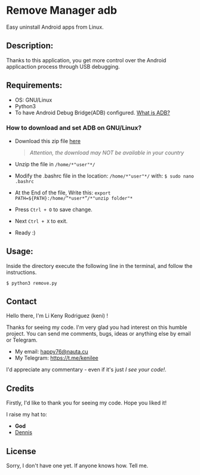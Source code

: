 # Remove Manager adb
Easy uninstall Android apps from Linux.



## Description:
Thanks to this application, you get more control over the Android applicaction process through USB debugging.

## Requirements:
* OS: GNU/Linux
* Python3
* To have Android Debug Bridge(ADB) configured.
[What is ADB?](https://en.wikipedia.org/wiki/Android_Debug_Bridge)
### How to download and set ADB on  GNU/Linux?
* Download this zip file [here](https://dl.google.com/android/repository/platform-tools_r31.0.2-linux.zip)

    > *Attention, the download may NOT be available in your country*

* Unzip the file in `/home/*"user"*/`
* Modify the .bashrc file in the location: `/home/*"user"*/` 
  with: `$ sudo nano .bashrc`
* At the End of the file, Write this:
  `export PATH=${PATH}:/home/”*user*”/*"unzip folder"*`
* Press `Ctrl + O` to save change.
* Next `Ctrl + X` to exit.
* Ready :)


## Usage:

Inside the directory execute the following line in the terminal, and follow the instructions.

  `$ python3 remove.py`



## Contact

Hello there, I'm Li Keny Rodriguez (keni) !

Thanks for seeing my code. I'm very glad you had interest on this humble project.
You can send me comments, bugs, ideas or anything else by email or Telegram.

* My email:  <happy76@nauta.cu>
* My Telegram: https://t.me/kenilee

I'd appreciate any commentary - even if it's
just _I see your code!_.


## Credits
Firstly, I'd like to thank you for seeing my code.
Hope you liked it!

I raise my hat to:
* **God**
* [Dennis](https://github.com/dcruz1990)


## License
Sorry, I don't have one yet. If anyone knows how. Tell me.

